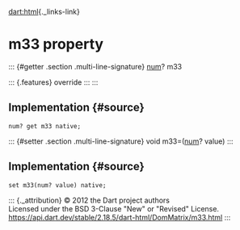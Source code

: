[dart:html](../../dart-html/dart-html-library){._links-link}

m33 property
============

::: {#getter .section .multi-line-signature}
[num](../../dart-core/num-class)? m33

::: {.features}
override
:::
:::

Implementation {#source}
--------------

``` {.language-dart data-language="dart"}
num? get m33 native;
```

::: {#setter .section .multi-line-signature}
void m33=([num](../../dart-core/num-class)? value)
:::

Implementation {#source}
--------------

``` {.language-dart data-language="dart"}
set m33(num? value) native;
```

::: {._attribution}
© 2012 the Dart project authors\
Licensed under the BSD 3-Clause \"New\" or \"Revised\" License.\
<https://api.dart.dev/stable/2.18.5/dart-html/DomMatrix/m33.html>
:::
